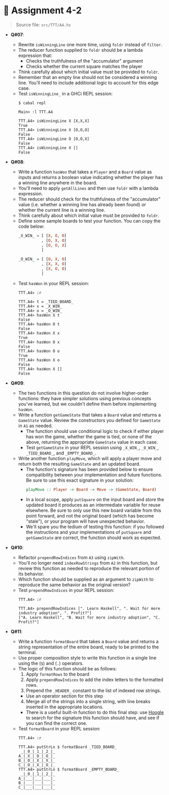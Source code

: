 # 🥷 **Assignment 4-2**

>Source file: `src/TTT/A4.hs`

* **Q#07**:
  * Rewrite `isWinningLine` one more time, using `foldr` instead of `filter`.
  * The reducer function supplied to `foldr` should be a lambda expression that:
    * Checks the truthfulness of the "accumulator" argument
    * Checks whether the current square matches the player
  * Think carefully about which initial value must be provided to `foldr`.
  * Remember that an empty line should not be considered a winning line. You'll need to include additional logic to account for this edge case.
  * Test `isWinningLine_` in a GHCi REPL session:
    ```shell
    $ cabal repl

    Main> :l TTT.A4

    TTT.A4> isWinningLine X [X,X,X]
    True
    TTT.A4> isWinningLine X [O,O,O]
    False
    TTT.A4> isWinningLine O [O,O,X]
    False
    TTT.A4> isWinningLine X []
    False
    ```
* **Q#08**:
  * Write a function `hasWon` that takes a `Player` and a `Board` value as inputs and returns a boolean value indicating whether the player has a winning line anywhere in the board.
  * You'll need to apply `getAllLines` and then use `foldr` with a lambda expression.
  * The reducer should check for the truthfulness of the "accumulator" value (i.e. whether a winning line has already been found) *or* whether the current line is a winning line.
  * Think carefully about which initial value must be provided to `foldr`.
  * Define some sample boards to test your function. You can copy the code below:
    ```haskell
    _X_WIN_ = [ [X, O, O]
              , [O, X, O]
              , [O, O, X]
              ]

    _O_WIN_ = [ [O, X, O]
              , [X, X, O]
              , [X, O, O]
              ]
    ```
  * Test `hasWon` in your REPL session:
    ```shell
    TTT.A4> :r

    TTT.A4> t = _TIED_BOARD_
    TTT.A4> x = _X_WIN_
    TTT.A4> o = _O_WIN_
    TTT.A4> hasWon X t
    False
    TTT.A4> hasWon O t
    False
    TTT.A4> hasWon X x
    True
    TTT.A4> hasWon O x
    False
    TTT.A4> hasWon O o
    True
    TTT.A4> hasWon X o
    False
    TTT.A4> hasWon X []
    False
    ```

* **Q#09**:
  * The two functions in this question do not involve higher-order functions: they have simpler solutions using previous concepts you've learned, but we couldn't define them before implementing `hasWon`.
  * Write a function `getGameState` that takes a `Board` value and returns a `GameState` value. Review the constructors you defined for `GameState` in `A1` as needed.
    * The function should use conditional logic to check if either player has won the game, whether the game is tied, or none of the above, returning the appropriate `GameState` value in each case.
    * Test `getGameState` in your REPL session using `_X_WIN_`, `_O_WIN_`, `_TIED_BOARD_`, and `_EMPTY_BOARD_`.
  * Write another function `playMove`, which will apply a player move and return both the resulting `GameState` and an updated board.
    * The function's signature has been provided below to ensure compatibility between your implementation and future functions. Be sure to use this exact signature in your solution:
      ```haskell
      playMove :: Player -> Board -> Move -> (GameState, Board)
      ```
    * In a local scope, apply `putSquare` on the input board and store the updated board it produces as an intermediate variable for reuse elsewhere. Be sure to only use this new board variable from this point forward, and not the original board (which has become "stale"), or your program will have unexpected behavior.
    * We'll spare you the tedium of testing this function: if you followed the instructions and your implementations of `putSquare` and `getGameState` are correct, the function should work as expected.

* **Q#10**:
  * Refactor `prependRowIndices` from `A3` using `zipWith`.
  * You'll no longer need `indexRowStrings` from `A2` in this function, but review this function as needed to reproduce the relevant portion of its behavior.
  * Which function should be supplied as an argument to `zipWith` to reproduce the same behavior as the original version?
  * Test `prependRowIndices` in your REPL session:
    ```shell
    TTT.A4> :r

    TTT.A4> prependRowIndices [". Learn Haskell", ". Wait for more industry adoption", ". Profit?"]
    ["A. Learn Haskell", "B. Wait for more industry adoption", "C. Profit?"]
    ```

* **Q#11**:
  * Write a function `formatBoard` that takes a `Board` value and returns a string representation of the entire board, ready to be printed to the terminal.
  * Use proper composition style to write this function in a single line using the (`$`) and (`.`) operators.
  * The logic of this function should be as follows:
    1. Apply `formatRows` to the board
    2. Apply `prependRowIndices` to add the index letters to the formatted rows.
    3. Prepend the `_HEADER_` constant to the list of indexed row strings.
      * Use an operator section for this step
    4. Merge all of the strings into a single string, with line breaks inserted in the appropriate locations.
      * There is a useful built-in function to do this final step: use [Hoogle](https://hoogle.haskell.org) to search for the signature this function should have, and see if you can find the correct one.
  * Test `formatBoard` in your REPL session:
    ```shell
    TTT.A4> :r

    TTT.A4> putStrLn $ formatBoard _TIED_BOARD_
     _|_0_|_1_|_2_|_
    A_|_X_|_O_|_O_|_
    B_|_O_|_X_|_X_|_
    C_|_O_|_X_|_O_|_
    TTT.A4> putStrLn $ formatBoard _EMPTY_BOARD_
     _|_0_|_1_|_2_|_
    A_|___|___|___|_
    B_|___|___|___|_
    C_|___|___|___|_
    ```